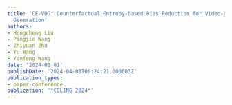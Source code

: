 ```yaml
---
title: 'CE-VDG: Counterfactual Entropy-based Bias Reduction for Video-grounded Dialogue
  Generation'
authors:
- Hongcheng Liu
- Pingjie Wang
- Zhiyuan Zhu
- Yu Wang
- Yanfeng Wang
date: '2024-01-01'
publishDate: '2024-04-03T06:24:21.000603Z'
publication_types:
- paper-conference
publication: '*COLING 2024*'
---
```

